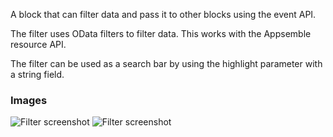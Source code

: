 A block that can filter data and pass it to other blocks using the event API.

The filter uses OData filters to filter data. This works with the Appsemble resource API.

The filter can be used as a search bar by using the highlight parameter with a string field.

### Images

![Filter screenshot](https://gitlab.com/appsemble/appsemble/-/raw/0.35.0/config/assets/filter.png)
![Filter screenshot](https://gitlab.com/appsemble/appsemble/-/raw/0.35.0/config/assets/filter-search-bar.png)
